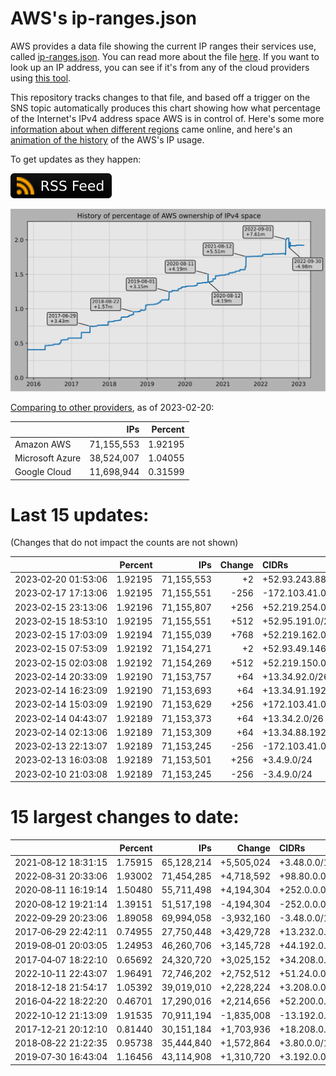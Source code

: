 # AWS's ip-ranges.json

AWS provides a data file showing the current IP ranges their
services use, called [ip-ranges.json](https://ip-ranges.amazonaws.com/ip-ranges.json).
You can read more about the file [here](https://docs.aws.amazon.com/general/latest/gr/aws-ip-ranges.html).
If you want to look up an IP address, you can see if it's from any of the cloud providers using [this tool](https://cloud-ips.s3-us-west-2.amazonaws.com/index.html).

This repository tracks changes to that file, and based off a trigger on the SNS 
topic automatically produces this chart showing how what percentage of the 
Internet's IPv4 address space AWS is in control of.  Here's some 
more [information about when different regions](announces.md) came 
online, and here's an [animation of the history](https://youtu.be/Su25yl7eol8) 
of the AWS's IP usage.

To get updates as they happen:

[![RSS Icon](images/rss_badge.svg)](https://raw.githubusercontent.com/seligman/aws-ip-ranges/master/rss.xml)

![History of AWS](history_count.svg)

[Comparing to other providers](https://github.com/seligman/cloud_sizes), as of 2023-02-20:

| | IPs | Percent |
| --- | ---: | ---: |
| Amazon AWS | 71,155,553 | 1.92195 |
| Microsoft Azure | 38,524,007 | 1.04055 |
| Google Cloud | 11,698,944 | 0.31599 |


# Last 15 updates:

(Changes that do not impact the counts are not shown)

| | Percent | IPs | Change | CIDRs |
| :--- | ---: | ---: | ---: | :--- |
| 2023&#8209;02&#8209;20&nbsp;01:53:06 | 1.92195 | 71,155,553 | +2 | +52.93.243.88/31 |
| 2023&#8209;02&#8209;17&nbsp;17:13:06 | 1.92195 | 71,155,551 | -256 | -172.103.41.0/24 |
| 2023&#8209;02&#8209;15&nbsp;23:13:06 | 1.92196 | 71,155,807 | +256 | +52.219.254.0/24 |
| 2023&#8209;02&#8209;15&nbsp;18:53:10 | 1.92195 | 71,155,551 | +512 | +52.95.191.0/24,&nbsp;+52.219.219.0/24 |
| 2023&#8209;02&#8209;15&nbsp;17:03:09 | 1.92194 | 71,155,039 | +768 | +52.219.162.0/23,&nbsp;+52.219.201.0/24 |
| 2023&#8209;02&#8209;15&nbsp;07:53:09 | 1.92192 | 71,154,271 | +2 | +52.93.49.146/31 |
| 2023&#8209;02&#8209;15&nbsp;02:03:08 | 1.92192 | 71,154,269 | +512 | +52.219.150.0/23 |
| 2023&#8209;02&#8209;14&nbsp;20:33:09 | 1.92190 | 71,153,757 | +64 | +13.34.92.0/26 |
| 2023&#8209;02&#8209;14&nbsp;16:23:09 | 1.92190 | 71,153,693 | +64 | +13.34.91.192/26 |
| 2023&#8209;02&#8209;14&nbsp;15:03:09 | 1.92190 | 71,153,629 | +256 | +172.103.41.0/24 |
| 2023&#8209;02&#8209;14&nbsp;04:43:07 | 1.92189 | 71,153,373 | +64 | +13.34.2.0/26 |
| 2023&#8209;02&#8209;14&nbsp;02:13:06 | 1.92189 | 71,153,309 | +64 | +13.34.88.192/26 |
| 2023&#8209;02&#8209;13&nbsp;22:13:07 | 1.92189 | 71,153,245 | -256 | -172.103.41.0/24 |
| 2023&#8209;02&#8209;13&nbsp;16:03:08 | 1.92189 | 71,153,501 | +256 | +3.4.9.0/24 |
| 2023&#8209;02&#8209;10&nbsp;21:03:08 | 1.92189 | 71,153,245 | -256 | -3.4.9.0/24 |


# 15 largest changes to date:

| | Percent | IPs | Change | CIDRs |
| :--- | ---: | ---: | ---: | :--- |
| 2021&#8209;08&#8209;12&nbsp;18:31:15 | 1.75915 | 65,128,214 | +5,505,024 | +3.48.0.0/12,&nbsp;+35.96.0.0/12,&nbsp;+3.152.0.0/13,&nbsp;... |
| 2022&#8209;08&#8209;31&nbsp;20:33:06 | 1.93002 | 71,454,285 | +4,718,592 | +98.80.0.0/12,&nbsp;+184.32.0.0/12,&nbsp;+13.184.0.0/13,&nbsp;... |
| 2020&#8209;08&#8209;11&nbsp;16:19:14 | 1.50480 | 55,711,498 | +4,194,304 | +252.0.0.0/10 |
| 2020&#8209;08&#8209;12&nbsp;19:21:14 | 1.39151 | 51,517,198 | -4,194,304 | -252.0.0.0/10 |
| 2022&#8209;09&#8209;29&nbsp;20:23:06 | 1.89058 | 69,994,058 | -3,932,160 | -3.48.0.0/12,&nbsp;-35.96.0.0/12,&nbsp;-3.240.0.0/13,&nbsp;... |
| 2017&#8209;06&#8209;29&nbsp;22:42:11 | 0.74955 | 27,750,448 | +3,429,728 | +13.232.0.0/13,&nbsp;+34.240.0.0/13,&nbsp;+35.168.0.0/13,&nbsp;... |
| 2019&#8209;08&#8209;01&nbsp;20:03:05 | 1.24953 | 46,260,706 | +3,145,728 | +44.192.0.0/10,&nbsp;-3.192.0.0/12 |
| 2017&#8209;04&#8209;07&nbsp;18:22:10 | 0.65692 | 24,320,720 | +3,025,152 | +34.208.0.0/12,&nbsp;+34.224.0.0/12,&nbsp;+13.58.0.0/15,&nbsp;... |
| 2022&#8209;10&#8209;11&nbsp;22:43:07 | 1.96491 | 72,746,202 | +2,752,512 | +51.24.0.0/13,&nbsp;+57.104.0.0/13,&nbsp;+51.20.0.0/14,&nbsp;... |
| 2018&#8209;12&#8209;18&nbsp;21:54:17 | 1.05392 | 39,019,010 | +2,228,224 | +3.208.0.0/12,&nbsp;+3.224.0.0/12,&nbsp;+13.48.0.0/15 |
| 2016&#8209;04&#8209;22&nbsp;18:22:20 | 0.46701 | 17,290,016 | +2,214,656 | +52.200.0.0/13,&nbsp;+52.208.0.0/13,&nbsp;+52.36.0.0/14,&nbsp;... |
| 2022&#8209;10&#8209;12&nbsp;21:13:09 | 1.91535 | 70,911,194 | -1,835,008 | -13.192.0.0/13,&nbsp;-16.28.0.0/14,&nbsp;-40.172.0.0/14,&nbsp;... |
| 2017&#8209;12&#8209;21&nbsp;20:12:10 | 0.81440 | 30,151,184 | +1,703,936 | +18.208.0.0/13,&nbsp;+18.204.0.0/14,&nbsp;+18.224.0.0/14,&nbsp;... |
| 2018&#8209;08&#8209;22&nbsp;21:22:35 | 0.95738 | 35,444,840 | +1,572,864 | +3.80.0.0/12,&nbsp;+3.16.0.0/14,&nbsp;+3.40.0.0/14 |
| 2019&#8209;07&#8209;30&nbsp;16:43:04 | 1.16456 | 43,114,908 | +1,310,720 | +3.192.0.0/12,&nbsp;+15.222.0.0/15,&nbsp;+15.236.0.0/15 |
